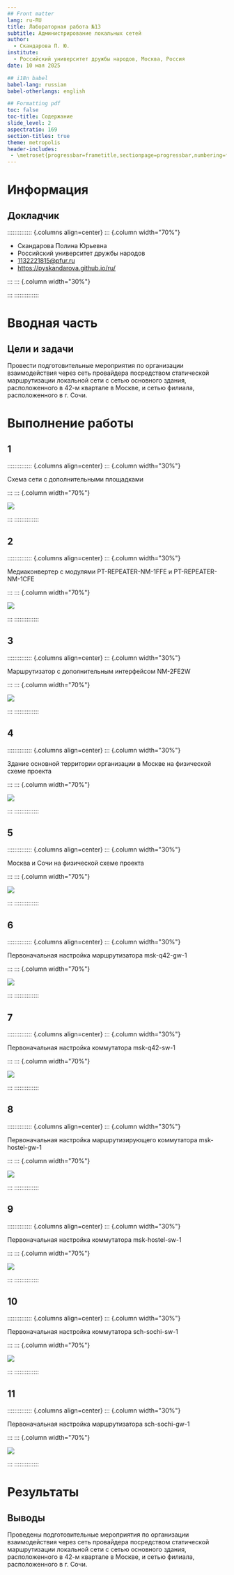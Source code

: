 ```yaml
---
## Front matter
lang: ru-RU
title: Лабораторная работа №13
subtitle: Администрирование локальных сетей
author:
  - Скандарова П. Ю.
institute:
  - Российский университет дружбы народов, Москва, Россия
date: 10 мая 2025

## i18n babel
babel-lang: russian
babel-otherlangs: english

## Formatting pdf
toc: false
toc-title: Содержание
slide_level: 2
aspectratio: 169
section-titles: true
theme: metropolis
header-includes:
 - \metroset{progressbar=frametitle,sectionpage=progressbar,numbering=fraction}
---
```


# Информация

## Докладчик

:::::::::::::: {.columns align=center}
::: {.column width="70%"}

  * Скандарова Полина Юрьевна
  * Российский университет дружбы народов
  * [1132221815@pfur.ru](mailto:1132221815@pfur.ru)
  * <https://pyskandarova.github.io/ru/>

:::
::: {.column width="30%"}



:::
::::::::::::::

# Вводная часть

## Цели и задачи

Провести подготовительные мероприятия по организации взаимодействия через сеть провайдера посредством статической маршрутизации локальной сети с сетью основного здания, расположенного в 42-м квартале в Москве, и сетью филиала, расположенного в г. Сочи.

# Выполнение работы

## 1

:::::::::::::: {.columns align=center}
::: {.column width="30%"}

Схема сети с дополнительными площадками

:::
::: {.column width="70%"}

![](image/1.png)

:::
::::::::::::::

## 2

:::::::::::::: {.columns align=center}
::: {.column width="30%"}

Медиаконвертер с модулями PT-REPEATER-NM-1FFE и PT-REPEATER-NM-1CFE

:::
::: {.column width="70%"}

![](image/2.png)

:::
::::::::::::::

## 3

:::::::::::::: {.columns align=center}
::: {.column width="30%"}

Маршрутизатор с дополнительным интерфейсом NM-2FE2W

:::
::: {.column width="70%"}

![](image/3.png)

:::
::::::::::::::

## 4

:::::::::::::: {.columns align=center}
::: {.column width="30%"}

Здание основной территории организации в Москве на физической схеме проекта

:::
::: {.column width="70%"}

![](image/4.png)

:::
::::::::::::::

## 5

:::::::::::::: {.columns align=center}
::: {.column width="30%"}

Москва и Сочи на физической схеме проекта

:::
::: {.column width="70%"}

![](image/11.png)

:::
::::::::::::::

## 6

:::::::::::::: {.columns align=center}
::: {.column width="30%"}

Первоначальная настройка маршрутизатора msk-q42-gw-1

:::
::: {.column width="70%"}

![](image/5.png)

:::
::::::::::::::

## 7

:::::::::::::: {.columns align=center}
::: {.column width="30%"}

Первоначальная настройка коммутатора msk-q42-sw-1

:::
::: {.column width="70%"}

![](image/6.png)

:::
::::::::::::::

## 8

:::::::::::::: {.columns align=center}
::: {.column width="30%"}

Первоначальная настройка маршрутизирующего коммутатора msk-hostel-gw-1

:::
::: {.column width="70%"}

![](image/7.png)

:::
::::::::::::::

## 9

:::::::::::::: {.columns align=center}
::: {.column width="30%"}

Первоначальная настройка коммутатора msk-hostel-sw-1

:::
::: {.column width="70%"}

![](image/8.png)

:::
::::::::::::::

## 10

:::::::::::::: {.columns align=center}
::: {.column width="30%"}

Первоначальная настройка коммутатора sch-sochi-sw-1

:::
::: {.column width="70%"}

![](image/9.png)

:::
::::::::::::::

## 11

:::::::::::::: {.columns align=center}
::: {.column width="30%"}

Первоначальная настройка маршрутизатора sch-sochi-gw-1

:::
::: {.column width="70%"}

![](image/10.png)

:::
::::::::::::::

# Результаты

## Выводы

Проведены подготовительные мероприятия по организации взаимодействия через сеть провайдера посредством статической маршрутизации локальной сети с сетью основного здания, расположенного в 42-м квартале в Москве, и сетью филиала, расположенного в г. Сочи.
